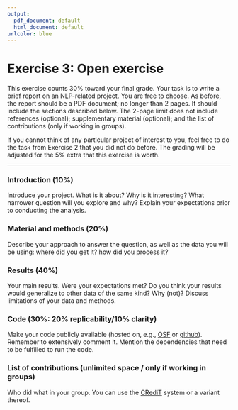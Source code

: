 ```yaml
---
output:
  pdf_document: default
  html_document: default
urlcolor: blue
---
```

# Exercise 3: Open exercise

This exercise counts 30% toward your final grade. Your task is to write a brief report on an NLP-related project. You are free to choose. As before, the report should be a PDF document; no longer than 2 pages. It should include the sections described below. The 2-page limit does not include references (optional); supplementary material (optional); and the list of contributions (only if working in groups).

If you cannot think of any particular project of interest to you, feel free to do the task from Exercise 2 that you did not do before. The grading will be adjusted for the 5% extra that this exercise is worth.

***

### Introduction (10%)

Introduce your project. What is it about? Why is it interesting? What narrower question will you explore and why? Explain your expectations prior to conducting the analysis.

### Material and methods (20%)
Describe your approach to answer the question, as well as the data you will be using: where did you get it? how did you process it?

### Results (40%)
Your main results. Were your expectations met? Do you think your results would generalize to other data of the same kind? Why (not)? Discuss limitations of your data and methods.

### Code (30%: 20% replicability/10% clarity)
Make your code publicly available (hosted on, e.g., [OSF](https://osf.io/) or [github](https://github.com/)). Remember to extensively comment it. Mention the dependencies that need to be fulfilled to run the code.

### List of contributions (unlimited space / only if working in groups)
Who did what in your group. You can use the [CRediT](https://credit.niso.org/) system or a variant thereof.